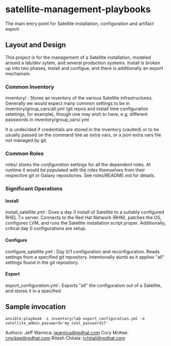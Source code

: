 # satellite-management-playbooks

The main entry point for Satellite installation, configuration and artifact export.

## Layout and Design

This project is for the management of a Satellite installation, modeled around a lab/dev sytem, and several production systems. Install is broken up into two phases, install and configue, and there is additionally an export mechanism.

### Common Inventory

inventory/ : Stores an inventory of the various Satellite infrastructures. Generally we would expect many common settings to be in inventory/group_vars/all.yml (git repos and install time configuration setetings, for example), though one may wish to have, e.g. different passwords in inventory/group_vars/<infra>.yml 

It is undecided if credentials are stored in the inventory (vaulted) or to be usually passed on the command line as extra vars, or a json extra vars file not managed by git.

### Common Roles

roles/ stores the *configuration* settings for all the dependent roles. At runtime it would be populated with the roles themselves from their respective git or Galaxy repositories. See roles/README.md for details.

### Significant Operations

#### Install

install_satellite.yml : Does a day 0 install of Satellite to a suitably configured RHEL 7.x server. Connects to the Red Hat Network (RHN), patches the OS, configures LVM, and runs the Satellite installation script proper. Additionally, critical day 0 configurations are setup.

#### Configure

configure_satellite.yml : Day 0/1 configuration and reconfiguration. Reads settings from a specified git repository. Intentionally dumb as it applies "all" settings found in the git repository.

#### Export

export_configuration.yml : Exports "all" the configuration out of a Satellite, and stores it in a specified  


## Sample invocation

```
ansible-playbook -i inventory/lab export_configuration.yml -e satellite_admin_password='my_cool_password17'
```

Authors:
Jeff Warnica: <jwarnica@redhat.com>
Cory McKee: <cmckee@redhat.com>
Ritesh Chitala: <rchitali@redhat.com>


